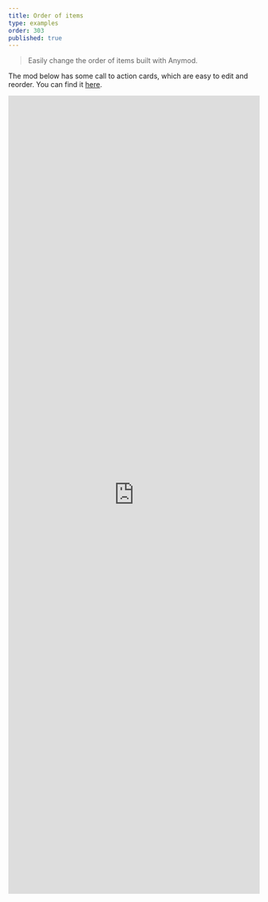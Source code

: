 ```yaml
---
title: Order of items
type: examples
order: 303
published: true
---
```


> Easily change the order of items built with Anymod.

The mod below has some call to action cards, which are easy to edit and reorder. You can find it [here](https://anymod.com/mod/preview?key=eoako).

<iframe width="100%" height="1600" src="https://jsfiddle.net/component/0tzudy7w/embedded/result,html,js,css" allowfullscreen="allowfullscreen" frameborder="0"></iframe>
